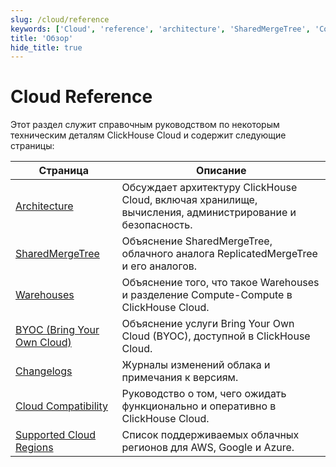 ```yaml
---
slug: /cloud/reference
keywords: ['Cloud', 'reference', 'architecture', 'SharedMergeTree', 'Compute-Compute Separation', 'Bring Your Own Cloud', 'Changelogs', 'Supported Cloud Regions', 'Cloud Compatibility']
title: 'Обзор'
hide_title: true
---
```



# Cloud Reference

Этот раздел служит справочным руководством по некоторым техническим деталям ClickHouse Cloud и содержит следующие страницы:

| Страница                                   | Описание                                                                                                   |
|--------------------------------------------|------------------------------------------------------------------------------------------------------------|
| [Architecture](/cloud/reference/architecture)               | Обсуждает архитектуру ClickHouse Cloud, включая хранилище, вычисления, администрирование и безопасность.   |
| [SharedMergeTree](/cloud/reference/shared-merge-tree)            |  Объяснение SharedMergeTree, облачного аналога ReplicatedMergeTree и его аналогов.                        |
| [Warehouses](/cloud/reference/compute-compute-separation)                 | Объяснение того, что такое Warehouses и разделение Compute-Compute в ClickHouse Cloud.                  |
| [BYOC (Bring Your Own Cloud)](/cloud/reference/byoc)| Объяснение услуги Bring Your Own Cloud (BYOC), доступной в ClickHouse Cloud.                             |
| [Changelogs](/cloud/reference/changelogs)                 | Журналы изменений облака и примечания к версиям.                                                           |
| [Cloud Compatibility](/whats-new/cloud-compatibility)        | Руководство о том, чего ожидать функционально и оперативно в ClickHouse Cloud.                           |
| [Supported Cloud Regions](/cloud/reference/supported-regions)    | Список поддерживаемых облачных регионов для AWS, Google и Azure.                                         |
